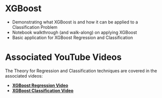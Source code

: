 # XGBoost
- Demonstrating what XGBoost is and how it can be applied to a Classification Problem
- Notebook walkthrough (and walk-along) on applying XGBoost
- Basic application for XGBoost Regression and Classification

# Associated YouTube Videos
The Theory for Regression and Classification techniques are covered in the associated videos:
- [**XGBoost Regression Video**](https://youtu.be/QUp8EYNkHFU)
- [**XGBoost Classification Video**](https://youtu.be/qjeUhuvkbHY)
